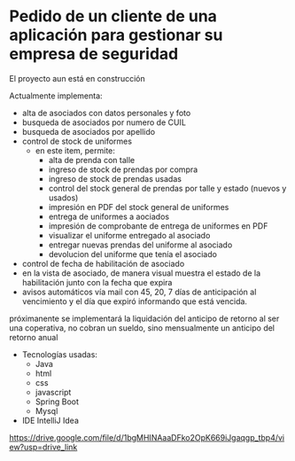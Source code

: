 # Pedido de un cliente de una aplicación para gestionar su empresa de seguridad

El proyecto aun está en construcción

Actualmente implementa:
- alta de asociados con datos personales y foto
- busqueda de asociados por numero de CUIL
- busqueda de asociados por apellido
- control de stock de uniformes
    - en este item, permite:
        - alta de prenda con talle
        - ingreso de stock de prendas por compra
        - ingreso de stock de prendas usadas
        - control del stock general de prendas por talle y estado (nuevos y usados)
        - impresión en PDF del stock general de uniformes
        - entrega de uniformes a aociados
        - impresión de comprobante de entrega de uniformes en PDF
        - visualizar el uniforme entregado al asociado
        - entregar nuevas prendas del uniforme al asociado
        - devolucion del uniforme que tenía el asociado
- control de fecha de habilitación de asociado
- en la vista de asociado, de manera visual muestra el estado de la habilitación junto con la fecha que expira
- avisos automáticos vía mail con 45, 20, 7 días de anticipación al vencimiento y el día que expiró informando que está vencida.
  

próximanente se implementará la liquidación del anticipo de retorno
al ser una coperativa, no cobran un sueldo, sino mensualmente un anticipo del retorno anual

- Tecnologías usadas:
    - Java
    - html
    - css
    - javascript
    - Spring Boot
    - Mysql
- IDE IntelliJ Idea

https://drive.google.com/file/d/1bgMHINAaaDFko2OpK669iJgaqgp_tbp4/view?usp=drive_link


   
        
